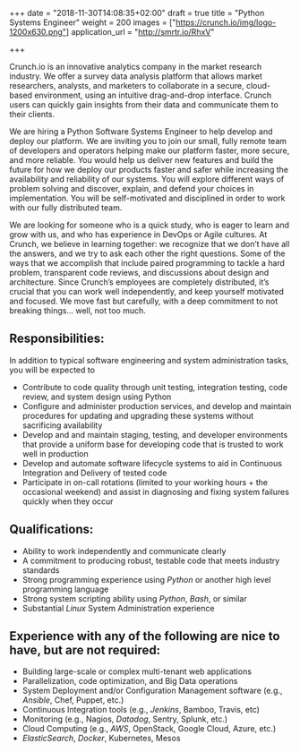 +++
date = "2018-11-30T14:08:35+02:00"
draft = true
title = "Python Systems Engineer"
weight = 200
images = ["https://crunch.io/img/logo-1200x630.png"]
application_url = "http://smrtr.io/RhxV"


+++

Crunch.io is an innovative analytics company in the market research industry. We offer a survey data analysis platform that allows market researchers, analysts, and marketers to collaborate in a secure, cloud-based environment, using an intuitive drag-and-drop interface. Crunch users can quickly gain insights from their data and communicate them to their clients.

We are hiring a Python Software Systems Engineer to help develop and deploy our platform. We are inviting you to join our small, fully remote team of developers and operators helping make our platform faster, more secure, and more reliable. You would help us deliver new features and build the future for how we deploy our products faster and safer while increasing the availability and reliability of our systems. You will explore different ways of problem solving and discover, explain, and defend your choices in implementation. You will be self-motivated and disciplined in order to work with our fully distributed team.

 We are looking for someone who is a quick study, who is eager to learn and grow with us, and who has experience in DevOps or Agile cultures. At Crunch, we believe in learning together: we recognize that we don’t have all the answers, and we try to ask each other the right questions. Some of the ways that we accomplish that include paired programming to tackle a hard problem, transparent code reviews, and discussions about design and architecture. Since Crunch’s employees are completely distributed, it’s crucial that you can work well independently, and keep yourself motivated and focused. We move fast but carefully, with a deep commitment to not breaking things… well, not too much.

## Responsibilities:

In addition to typical software engineering and system administration tasks, you will be expected to

 * Contribute to code quality through unit testing, integration testing, code review, and system design using Python
 * Configure and administer production services, and develop and maintain procedures for updating and upgrading these systems without sacrificing availability
 * Develop and and maintain staging, testing, and developer environments that provide a uniform base for developing code that is trusted to work well in production
 * Develop and automate software lifecycle systems to aid in Continuous Integration and Delivery of tested code
 * Participate in on-call rotations (limited to your working hours + the occasional weekend) and assist in diagnosing and fixing system failures quickly when they occur

## Qualifications:

 * Ability to work independently and communicate clearly
 * A commitment to producing robust, testable code that meets industry standards
 * Strong programming experience using *Python* or another high level programming language
 * Strong system scripting ability using *Python*, *Bash*, or similar
 * Substantial *Linux* System Administration experience

## Experience with any of the following are nice to have, but are not required:

 * Building large-scale or complex multi-tenant web applications
 * Parallelization, code optimization, and Big Data operations
 * System Deployment and/or Configuration Management software (e.g., *Ansible*, Chef, Puppet, etc.)
 * Continuous Integration tools (e.g., *Jenkins*, Bamboo, Travis, etc)
 * Monitoring (e.g., Nagios, *Datadog*, Sentry, Splunk, etc.)
 * Cloud Computing (e.g., *AWS*, OpenStack, Google Cloud, Azure, etc.)
 * *ElasticSearch*, *Docker*, Kubernetes, Mesos

